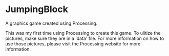 # JumpingBlock
A graphics game created using Processing.

This was my first time using Processing to create this game.
To ulitize the pictures, make sure they are in a 'data' file.
For more information on how to use those pictures, please visit the Processing website for more information.
